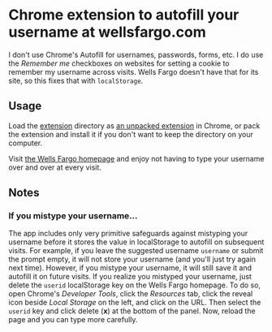 Chrome extension to autofill your username at wellsfargo.com
===

I don't use Chrome's Autofill for usernames, passwords, forms, etc. I do use the *Remember me* checkboxes on websites for setting a cookie to remember my username across visits. Wells Fargo doesn't have that for its site, so this fixes that with `localStorage`.

## Usage

Load the [extension](/extension/) directory as [an unpacked extension](https://developer.chrome.com/extensions/getstarted#unpacked) in Chrome, or pack the extension and install it if you don't want to keep the directory on your computer.

Visit [the Wells Fargo homepage](https://www.wellsfargo.com/) and enjoy not having to type your username over and over at every visit.

## Notes

### If you mistype your username...
The app includes only very primitive safeguards against mistyping your username before it stores the value in localStorage to autofill on subsequent visits. For example, if you leave the suggested username `username` or submit the prompt empty, it will not store your username (and you'll just try again next time). However, if you mistype your username, it will still save it and autofill it on future visits. If you realize you mistyped your username, just delete the `userid` localStorage key on the Wells Fargo homepage. To do so, open Chrome's *Developer Tools*, click the *Resources* tab, click the reveal icon beside *Local Storage* on the left, and click on the URL. Then select the `userid` key and click delete (**x**) at the bottom of the panel. Now, reload the page and you can type more carefully.
